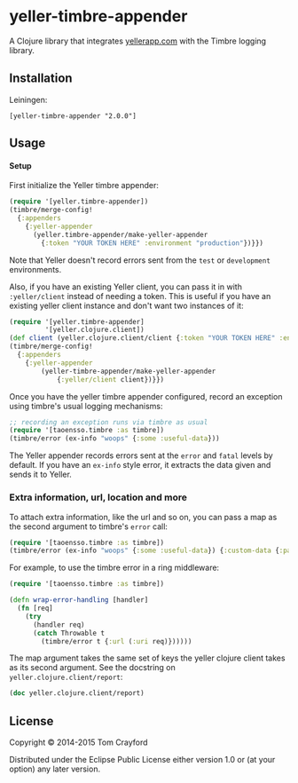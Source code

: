 # yeller-timbre-appender

A Clojure library that integrates [yellerapp.com](http://yellerapp.com) with the Timbre logging library.

## Installation

Leiningen:
```
[yeller-timbre-appender "2.0.0"]
```

## Usage

#### Setup

First initialize the Yeller timbre appender:

```clojure
(require '[yeller.timbre-appender])
(timbre/merge-config!
  {:appenders
    {:yeller-appender
      (yeller.timbre-appender/make-yeller-appender
        {:token "YOUR TOKEN HERE" :environment "production"})}})
```

Note that Yeller doesn't record errors sent from the `test` or `development`
environments.

Also, if you have an existing Yeller client, you can pass it in with
`:yeller/client` instead of needing a token. This is useful if you have an
existing yeller client instance and don't want two instances of it:

```clojure
(require '[yeller.timbre-appender]
         '[yeller.clojure.client])
(def client (yeller.clojure.client/client {:token "YOUR TOKEN HERE" :environment "production"})
(timbre/merge-config!
  {:appenders
    {:yeller-appender
        (yeller-timbre-appender/make-yeller-appender
            {:yeller/client client})}})
```

Once you have the yeller timbre appender configured, record an exception using
timbre's usual logging mechanisms:

```clojure
;; recording an exception runs via timbre as usual
(require '[taoensso.timbre :as timbre])
(timbre/error (ex-info "woops" {:some :useful-data}))
```

The Yeller appender records errors sent at the `error` and `fatal` levels by
default. If you have an `ex-info` style error, it extracts the data given and
sends it to Yeller.

### Extra information, url, location and more

To attach extra information, like the url and so on, you can pass a map as the second argument to timbre's `error` call:

```clojure
(require '[taoensso.timbre :as timbre])
(timbre/error (ex-info "woops" {:some :useful-data}) {:custom-data {:params {:user-id 1}} :url "http://example.com"})
```

For example, to use the timbre error in a ring middleware:

```clojure
(require '[taoensso.timbre :as timbre])

(defn wrap-error-handling [handler]
  (fn [req]
    (try
      (handler req)
      (catch Throwable t
        (timbre/error t {:url (:uri req)})))))
```

The map argument takes the same set of keys the yeller clojure client takes as its second argument. See the docstring on `yeller.clojure.client/report`:

```clojure
(doc yeller.clojure.client/report)
```


## License

Copyright © 2014-2015 Tom Crayford

Distributed under the Eclipse Public License either version 1.0 or (at
your option) any later version.

